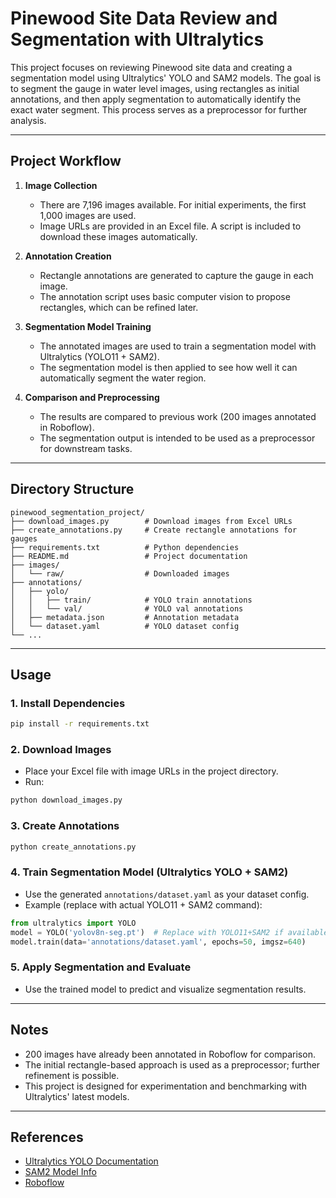 # Pinewood Site Data Review and Segmentation with Ultralytics
This project focuses on reviewing Pinewood site data and creating a segmentation model using Ultralytics' YOLO and SAM2 models. The goal is to segment the gauge in water level images, using rectangles as initial annotations, and then apply segmentation to automatically identify the exact water segment. This process serves as a preprocessor for further analysis.

---

## Project Workflow

1. **Image Collection**
   - There are 7,196 images available. For initial experiments, the first 1,000 images are used.
   - Image URLs are provided in an Excel file. A script is included to download these images automatically.

2. **Annotation Creation**
   - Rectangle annotations are generated to capture the gauge in each image.
   - The annotation script uses basic computer vision to propose rectangles, which can be refined later.

3. **Segmentation Model Training**
   - The annotated images are used to train a segmentation model with Ultralytics (YOLO11 + SAM2).
   - The segmentation model is then applied to see how well it can automatically segment the water region.

4. **Comparison and Preprocessing**
   - The results are compared to previous work (200 images annotated in Roboflow).
   - The segmentation output is intended to be used as a preprocessor for downstream tasks.

---

## Directory Structure

```
pinewood_segmentation_project/
├── download_images.py        # Download images from Excel URLs
├── create_annotations.py     # Create rectangle annotations for gauges
├── requirements.txt          # Python dependencies
├── README.md                 # Project documentation
├── images/
│   └── raw/                  # Downloaded images
├── annotations/
│   ├── yolo/
│   │   ├── train/            # YOLO train annotations
│   │   └── val/              # YOLO val annotations
│   ├── metadata.json         # Annotation metadata
│   └── dataset.yaml          # YOLO dataset config
└── ...
```

---

## Usage

### 1. Install Dependencies
```bash
pip install -r requirements.txt
```

### 2. Download Images
- Place your Excel file with image URLs in the project directory.
- Run:
```bash
python download_images.py
```

### 3. Create Annotations
```bash
python create_annotations.py
```

### 4. Train Segmentation Model (Ultralytics YOLO + SAM2)
- Use the generated `annotations/dataset.yaml` as your dataset config.
- Example (replace with actual YOLO11 + SAM2 command):
```python
from ultralytics import YOLO
model = YOLO('yolov8n-seg.pt')  # Replace with YOLO11+SAM2 if available
model.train(data='annotations/dataset.yaml', epochs=50, imgsz=640)
```

### 5. Apply Segmentation and Evaluate
- Use the trained model to predict and visualize segmentation results.

---

## Notes
- 200 images have already been annotated in Roboflow for comparison.
- The initial rectangle-based approach is used as a preprocessor; further refinement is possible.
- This project is designed for experimentation and benchmarking with Ultralytics' latest models.

---

## References
- [Ultralytics YOLO Documentation](https://docs.ultralytics.com/)
- [SAM2 Model Info](https://github.com/facebookresearch/segment-anything)
- [Roboflow](https://roboflow.com/)
